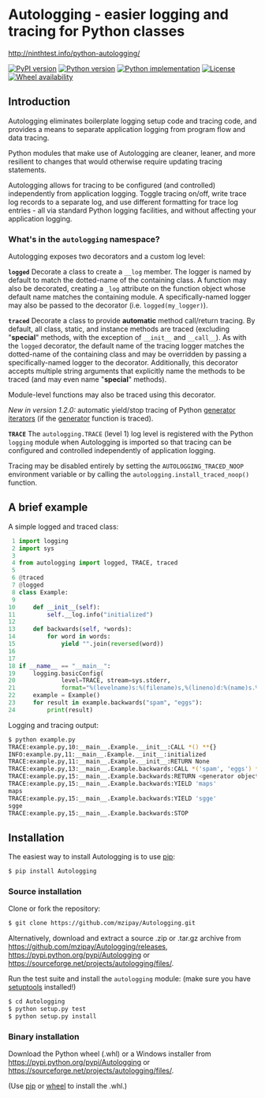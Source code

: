 # Autologging - easier logging and tracing for Python classes

http://ninthtest.info/python-autologging/

[![PyPI version](https://img.shields.io/pypi/v/Autologging.svg)](https://pypi.python.org/pypi/Autologging)
[![Python version](https://img.shields.io/pypi/pyversions/Autologging.svg)](https://pypi.python.org/pypi/Autologging)
[![Python implementation](https://img.shields.io/pypi/implementation/Autologging.svg)](https://pypi.python.org/pypi/Autologging)
[![License](https://img.shields.io/pypi/l/Autologging.svg)](https://github.com/mzipay/Autologging/blob/master/LICENSE.txt)
[![Wheel availability](https://img.shields.io/pypi/wheel/Autologging.svg)](https://pypi.python.org/pypi/Autologging)

## Introduction

Autologging eliminates boilerplate logging setup code and tracing code,
and provides a means to separate application logging from program flow
and data tracing.

Python modules that make use of Autologging are cleaner, leaner, and
more resilient to changes that would otherwise require updating tracing
statements.

Autologging allows for tracing to be configured (and controlled)
independently from application logging. Toggle tracing on/off, write
trace log records to a separate log, and use different formatting for
trace log entries - all via standard Python logging facilities, and
without affecting your application logging.

### What's in the `autologging` namespace?

Autologging exposes two decorators and a custom log level:

**`logged`**
Decorate a class to create a `__log` member. The logger is named by
default to match the dotted-name of the containing class. A function
may also be decorated, creating a `_log` attribute on the function
object whose default name matches the containing module.
A specifically-named logger may also be passed to the decorator (i.e.
`logged(my_logger)`).

**`traced`**
Decorate a class to provide **automatic** method call/return tracing. By
default, all class, static, and instance methods are traced (excluding
"__special__" methods, with the exception of `__init__` and `__call__`).
As with the `logged` decorator, the default name of the tracing logger
matches the dotted-name of the containing class and may be overridden by
passing a specifically-named logger to the decorator.
Additionally, this decorator accepts multiple string arguments that
explicitly name the methods to be traced (and may even name
"__special__" methods).

Module-level functions may also be traced using this decorator.

*New in version 1.2.0:* automatic yield/stop tracing of Python
[generator iterators](https://docs.python.org/3/glossary.html#term-generator-iterator)
(if the [generator](https://docs.python.org/3/glossary.html#term-generator)
function is traced).

**`TRACE`**
The `autologging.TRACE` (level 1) log level is registered with the
Python `logging` module when Autologging is imported so that tracing
can be configured and controlled independently of application logging.

Tracing may be disabled entirely by setting the
`AUTOLOGGING_TRACED_NOOP` environment variable or by calling the
`autologging.install_traced_noop()` function.

## A brief example

A simple logged and traced class:

```python
 1 import logging
 2 import sys
 3
 4 from autologging import logged, TRACE, traced
 5
 6 @traced
 7 @logged
 8 class Example:
 9
10     def __init__(self):
11         self.__log.info("initialized")
12
13     def backwards(self, *words):
14         for word in words:
15             yield "".join(reversed(word))
16
17
18 if __name__ == "__main__":
19     logging.basicConfig(
20             level=TRACE, stream=sys.stderr,
21             format="%(levelname)s:%(filename)s,%(lineno)d:%(name)s.%(funcName)s:%(message)s")
22     example = Example()
23     for result in example.backwards("spam", "eggs"):
24         print(result)
```

Logging and tracing output:

```bash
$ python example.py
TRACE:example.py,10:__main__.Example.__init__:CALL *() **{}
INFO:example.py,11:__main__.Example.__init__:initialized
TRACE:example.py,11:__main__.Example.__init__:RETURN None
TRACE:example.py,13:__main__.Example.backwards:CALL *('spam', 'eggs') **{}
TRACE:example.py,15:__main__.Example.backwards:RETURN <generator object backwards at 0x7fa534d61eb0>
TRACE:example.py,15:__main__.Example.backwards:YIELD 'maps'
maps
TRACE:example.py,15:__main__.Example.backwards:YIELD 'sgge'
sgge
TRACE:example.py,15:__main__.Example.backwards:STOP
```

## Installation

The easiest way to install Autologging is to use
[pip](https://pip.pypa.io/):

```bash
$ pip install Autologging
```

### Source installation

Clone or fork the repository:

```bash
$ git clone https://github.com/mzipay/Autologging.git
```

Alternatively, download and extract a source .zip or .tar.gz archive
from https://github.com/mzipay/Autologging/releases,
https://pypi.python.org/pypi/Autologging or
https://sourceforge.net/projects/autologging/files/.

Run the test suite and install the `autologging` module: (make sure you
have [setuptools](https://pypi.python.org/pypi/setuptools) installed!)

```bash
$ cd Autologging
$ python setup.py test
$ python setup.py install
```

### Binary installation

Download the Python wheel (.whl) or a Windows installer from
https://pypi.python.org/pypi/Autologging or
https://sourceforge.net/projects/autologging/files/.

(Use [pip](https://pip.pypa.io/) or
[wheel](https://pypi.python.org/pypi/wheel) to install the .whl.)


